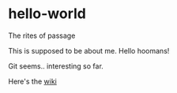 # hello-world
The rites of passage

This is supposed to be about me. Hello hoomans!

Git seems.. interesting so far.

Here's the [wiki](https://erisred.github.io/hello-world/)

